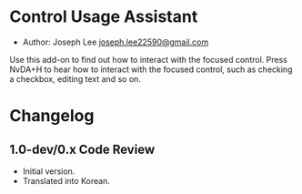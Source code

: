 # Control Usage Assistant #

* Author: Joseph Lee <joseph.lee22590@gmail.com>

Use this add-on to find out how to interact with the focused control. Press NvDA+H to hear how to interact with the focused control, such as checking a checkbox, editing text and so on.

# Changelog #

## 1.0-dev/0.x Code Review ##

* Initial version.
* Translated into Korean.

